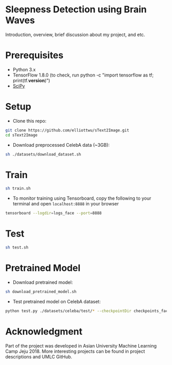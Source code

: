 # Sleepness Detection using Brain Waves
Introduction, overview, brief discussion about my project, and etc. 

# Prerequisites
- Python 3.x
- TensorFlow 1.8.0 (to check, run python -c "import tensorflow as tf; print(tf.__version__)")
- [SciPy](https://www.scipy.org/install.html)

# Setup
- Clone this repo: 
```bash
git clone https://github.com/elliottwu/sText2Image.git
cd sText2Image
```

- Download preprocessed CelebA data (~3GB): 
```bash
sh ./datasets/download_dataset.sh
```

# Train
```bash
sh train.sh
```
- To monitor training using Tensorboard, copy the following to your terminal and open `localhost:8888` in your browser
```bash
tensorboard --logdir=logs_face --port=8888
```

# Test
```bash
sh test.sh
```

# Pretrained Model
- Download pretrained model: 
```bash
sh download_pretrained_model.sh
```

- Test pretrained model on CelebA dataset: 
```bash
python test.py ./datasets/celeba/test/* --checkpointDir checkpoints_face_pretrained --maskType right --batchSize 64 --lam1 100 --lam2 1 --lam3 0.1 --lr 0.001 --nIter 1000 --outDir results_face_pretrained --text_vector_dim 18 --text_path datasets/celeba/imAttrs.pkl
```

# Acknowledgment
Part of the project was developed in Asian University Machine Learning Camp Jeju 2018. More interesting projects can be found in project descriptions and UMLC GitHub.


